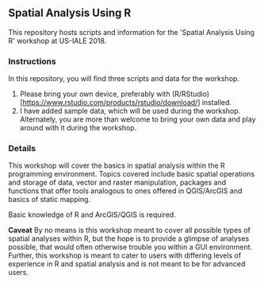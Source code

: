## Spatial Analysis Using R  

This repository hosts scripts and information for the 'Spatial Analysis Using R' workshop at US-IALE 2018.  

### Instructions

In this repository, you will find three scripts and data for the workshop.  

1. Please bring your own device, preferably with (R/RStudio)[https://www.rstudio.com/products/rstudio/download/] installed.  
2. I have added sample data, which will be used during the workshop. Alternately, you are more than welcome to bring your own data and play around with it during the workshop.  

### Details

This workshop will cover the basics in spatial analysis within the R programming environment. Topics covered include basic spatial operations and storage of data, vector and raster manipulation, packages and functions that offer tools analogous to ones offered in QGIS/ArcGIS and basics of static mapping.  

Basic knowledge of R and ArcGIS/QGIS is required.

**Caveat** By no means is this workshop meant to cover all possible types of spatial analyses within R, but the hope is to provide a glimpse of analyses possible, that would often otherwise trouble you within a GUI environment. Further, this workshop is meant to cater to users with differing levels of experience in R and spatial analysis and is not meant to be for advanced users.  

